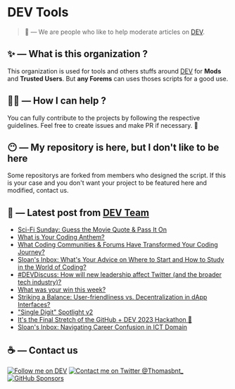 # DEV Tools

> 🔧 — We are people who like to help moderate articles on [DEV](https://dev.to).

## ✨ — What is this organization ?

This organization is used for tools and others stuffs around [DEV](https://dev.to) for **Mods** and **Trusted Users**. But __any Forems__ can uses thoses scripts for a good use.


## 💪🏼 — How I can help ?

You can fully contribute to the projects by following the respective guidelines. Feel free to create issues and make PR if necessary. 🎉

## 😶 — My repository is here, but I don't like to be here

Some repositorys are forked from members who designed the script. If this is your case and you don't want your project to be featured here and modified, contact us.

## 📝 — Latest post from [DEV Team](https://dev.to/devteam)

<!-- BLOG-POST-LIST:START -->
- [Sci-Fi Sunday: Guess the Movie Quote &amp; Pass It On](https://dev.to/devteam/sci-fi-sunday-guess-the-movie-quote-pass-it-on-50d)
- [What is Your Coding Anthem?](https://dev.to/devteam/what-is-your-coding-anthem-57eg)
- [What Coding Communities &amp; Forums Have Transformed Your Coding Journey?](https://dev.to/devteam/what-coding-communities-forums-have-transformed-your-coding-journey-kcl)
- [Sloan&#39;s Inbox: What&#39;s Your Advice on Where to Start and How to Study in the World of Coding?](https://dev.to/devteam/sloans-inbox-whats-your-advice-on-where-to-start-and-how-to-study-in-the-world-of-coding-45jh)
- [#DEVDiscuss: How will new leadership affect Twitter &lpar;and the broader tech industry&rpar;?](https://dev.to/devteam/devdiscuss-how-will-new-leadership-affect-twitter-and-the-broader-tech-industry-2kon)
- [What was your win this week?](https://dev.to/devteam/what-was-your-win-this-week-1k8i)
- [Striking a Balance: User-friendliness vs. Decentralization in dApp Interfaces?](https://dev.to/devteam/striking-a-balance-user-friendliness-vs-decentralization-in-dapp-interfaces-2bo5)
- [&quot;Single Digit&quot; Spotlight v2](https://dev.to/devteam/single-digit-spotlight-v2-4n2b)
- [It&#39;s the Final Stretch of the GitHub + DEV 2023 Hackathon 🎉](https://dev.to/devteam/its-the-final-stretch-of-the-github-dev-2023-hackathon-4218)
- [Sloan&#39;s Inbox: Navigating Career Confusion in ICT Domain](https://dev.to/devteam/sloans-inbox-navigating-career-confusion-in-ict-domain-2fgi)
<!-- BLOG-POST-LIST:END -->


## ☕ — Contact us

[![Follow me on DEV](https://img.shields.io/badge/dev.to-%2308090A.svg?&style=for-the-badge&logo=dev.to&logoColor=white&alt=devto)](https://dev.to/thomasbnt)
[![Contact me on Twitter @Thomasbnt_](https://img.shields.io/badge/Contact%20me%20on%20Twitter-%231DA1F2.svg?&style=for-the-badge&logo=twitter&logoColor=white&alt=twitter)](https://twitter.com/messages/1142357270-1142357270?text=Hello,%20I%20contact%20you%20from%20devtotools%20&recipient_id=1142357270) [![GitHub Sponsors](https://img.shields.io/badge/Sponsor%20me-%23EA54AE.svg?&style=for-the-badge&logo=github-sponsors&logoColor=white)](https://github.com/sponsors/thomasbnt)


